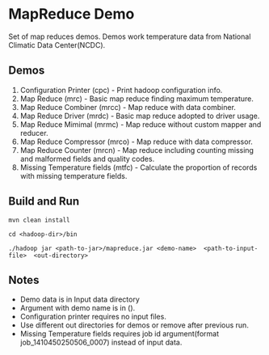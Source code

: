 # MapReduce Demo

Set of map reduces demos. Demos work temperature data from National Climatic Data Center(NCDC).


## Demos

1. Configuration Printer (cpc) - Print hadoop configuration info.
2. Map Reduce (mrc) - Basic map reduce finding maximum temperature.
3. Map Reduce Combiner (mrcc) - Map reduce with data combiner.
4. Map Reduce Driver (mrdc) - Basic map reduce adopted to driver usage.
5. Map Reduce Mimimal (mrmc) - Map reduce without custom mapper and reducer.
6. Map Reduce Compressor (mrco) - Map reduce with data compressor.
7. Map Reduce Counter (mrcn) - Map reduce including counting missing and malformed fields and quality codes.
8. Missing Temperature fields (mtfc) - Calculate the proportion of records with missing temperature fields.

## Build and Run
```
mvn clean install

cd <hadoop-dir>/bin

./hadoop jar <path-to-jar>/mapreduce.jar <demo-name>  <path-to-input-file>  <out-directory>
```

## Notes

- Demo data is in Input data directory
- Argument with demo name is in ().
- Configuration printer requires no input files.
- Use different out directories for demos or remove  after previous run.
- Missing Temperature fields requires job id argument(format job_1410450250506_0007) instead of input data.
